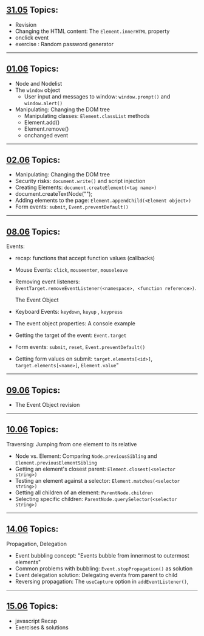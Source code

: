 ## [31.05](https://github.com/FbW-WD21-E11/live-coding/tree/main/may/31-05) Topics:

- Revision
- Changing the HTML content: The `Element.innerHTML` property
- onclick event
- exercise : Random password generator

---

## [01.06](https://github.com/FbW-WD21-E11/live-coding/tree/main/jun/01-06) Topics:

- Node and Nodelist
- The `window` object
  - User input and messages to window: `window.prompt()` and `window.alert()`
- Manipulating: Changing the DOM tree
  - Manipulating classes: `Element.classList` methods
  - Element.add()
  - Element.remove()
  - onchanged event

---

## [02.06](https://github.com/FbW-WD21-E11/live-coding/tree/main/jun/02-06) Topics:

- Manipulating: Changing the DOM tree
- Security risks: `document.write()` and script injection
- Creating Elements: `document.createElement(<tag name>)`
- document.createTextNode("");
- Adding elements to the page: `Element.appendChild(<Element object>)`
- Form events: `submit`, `Event.preventDefault()`

---

## [08.06](https://github.com/FbW-WD21-E11/live-coding/tree/main/jun/08-06) Topics:

Events:

- recap: functions that accept function values (callbacks)
- Mouse Events: `click`, `mouseenter`, `mouseleave`
- Removing event listeners:
  `EventTarget.removeEventListener(<namespace>, <function reference>)`.

  The Event Object

- Keyboard Events: `keydown`, `keyup` , `keypress`
- The event object properties: A console example
- Getting the target of the event: `Event.target`
- Form events: `submit`, `reset`, `Event.preventDefault()`
- Getting form values on submit:
  `target.elements[<id>]`, `target.elements[<name>]`, `Element.value`"

-------------------------------------------------------------------------
## [09.06](https://github.com/FbW-WD21-E11/live-coding/tree/main/jun/09-06) Topics:
- The Event Object revision 

-------------------------------------------------------------------------
## [10.06](https://github.com/FbW-WD21-E11/live-coding/tree/main/jun/10-06) Topics:

Traversing: Jumping from one element to its relative
- Node vs. Element: 
  Comparing `Node.previousSibling` and `Element.previousElementSibling`
- Getting an element's closest parent: `Element.closest(<selector string>)`
- Testing an element against a selector: `Element.matches(<selector string>)`
- Getting all children of an element: `ParentNode.children`
- Selecting specific children: `ParentNode.querySelector(<selector string>)`

--------------------------------------------------------------------------
## [14.06](https://github.com/FbW-WD21-E11/live-coding/tree/main/jun/14-06) Topics:
Propagation, Delegation
- Event bubbling concept: 
  "Events bubble from innermost to outermost elements"
- Common problems with bubbling: `Event.stopPropagation()` as solution
- Event delegation solution: Delegating events from parent to child
- Reversing propagation: 
  The `useCapture` option in `addEventListener()`, 

--------------------------------------------------------------------------------
## [15.06](https://github.com/FbW-WD21-E11/live-coding/tree/main/jun/15-06) Topics:
- javascript Recap
- Exercises & solutions 